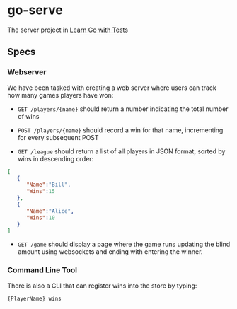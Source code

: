 # go-serve
The server project in [Learn Go with Tests](https://quii.gitbook.io/learn-go-with-tests)

## Specs

### Webserver

We have been tasked with creating a web server where users can track how many games players have won:

- `GET /players/{name}` should return a number indicating the total number of wins

- `POST /players/{name}` should record a win for that name, incrementing for every subsequent POST

- `GET /league` should return a list of all players in JSON format, sorted by wins in descending order:
```json
[
   {
      "Name":"Bill",
      "Wins":15
   },
   {
      "Name":"Alice",
      "Wins":10
   }
]
```
- `GET /game` should display a page where the game runs updating the blind amount using websockets and ending with entering the winner.

### Command Line Tool

There is also a CLI that can register wins into the store by typing:
```
{PlayerName} wins
```
